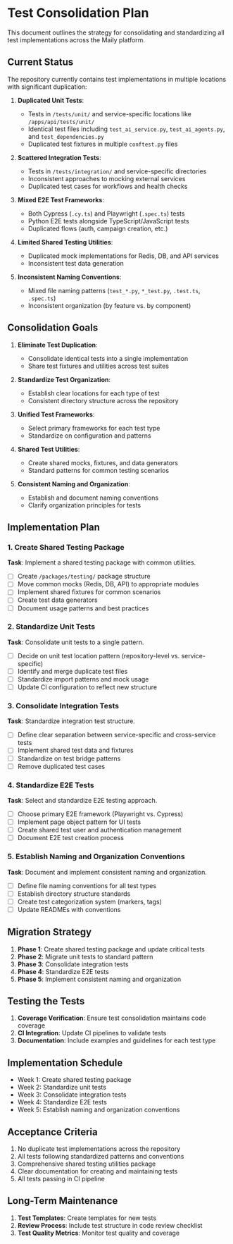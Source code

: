 # Test Consolidation Plan

This document outlines the strategy for consolidating and standardizing all test implementations across the Maily platform.

## Current Status

The repository currently contains test implementations in multiple locations with significant duplication:

1. **Duplicated Unit Tests**:
   - Tests in `/tests/unit/` and service-specific locations like `/apps/api/tests/unit/`
   - Identical test files including `test_ai_service.py`, `test_ai_agents.py`, and `test_dependencies.py`
   - Duplicated test fixtures in multiple `conftest.py` files

2. **Scattered Integration Tests**:
   - Tests in `/tests/integration/` and service-specific directories
   - Inconsistent approaches to mocking external services
   - Duplicated test cases for workflows and health checks

3. **Mixed E2E Test Frameworks**:
   - Both Cypress (`.cy.ts`) and Playwright (`.spec.ts`) tests
   - Python E2E tests alongside TypeScript/JavaScript tests
   - Duplicated flows (auth, campaign creation, etc.)

4. **Limited Shared Testing Utilities**:
   - Duplicated mock implementations for Redis, DB, and API services
   - Inconsistent test data generation

5. **Inconsistent Naming Conventions**:
   - Mixed file naming patterns (`test_*.py`, `*_test.py`, `.test.ts`, `.spec.ts`)
   - Inconsistent organization (by feature vs. by component)

## Consolidation Goals

1. **Eliminate Test Duplication**:
   - Consolidate identical tests into a single implementation
   - Share test fixtures and utilities across test suites

2. **Standardize Test Organization**:
   - Establish clear locations for each type of test
   - Consistent directory structure across the repository

3. **Unified Test Frameworks**:
   - Select primary frameworks for each test type
   - Standardize on configuration and patterns

4. **Shared Test Utilities**:
   - Create shared mocks, fixtures, and data generators
   - Standard patterns for common testing scenarios

5. **Consistent Naming and Organization**:
   - Establish and document naming conventions
   - Clarify organization principles for tests

## Implementation Plan

### 1. Create Shared Testing Package

**Task**: Implement a shared testing package with common utilities.

- [ ] Create `/packages/testing/` package structure
- [ ] Move common mocks (Redis, DB, API) to appropriate modules
- [ ] Implement shared fixtures for common scenarios
- [ ] Create test data generators
- [ ] Document usage patterns and best practices

### 2. Standardize Unit Tests

**Task**: Consolidate unit tests to a single pattern.

- [ ] Decide on unit test location pattern (repository-level vs. service-specific)
- [ ] Identify and merge duplicate test files
- [ ] Standardize import patterns and mock usage
- [ ] Update CI configuration to reflect new structure

### 3. Consolidate Integration Tests

**Task**: Standardize integration test structure.

- [ ] Define clear separation between service-specific and cross-service tests
- [ ] Implement shared test data and fixtures
- [ ] Standardize on test bridge patterns
- [ ] Remove duplicated test cases

### 4. Standardize E2E Tests

**Task**: Select and standardize E2E testing approach.

- [ ] Choose primary E2E framework (Playwright vs. Cypress)
- [ ] Implement page object pattern for UI tests
- [ ] Create shared test user and authentication management
- [ ] Document E2E test creation process

### 5. Establish Naming and Organization Conventions

**Task**: Document and implement consistent naming and organization.

- [ ] Define file naming conventions for all test types
- [ ] Establish directory structure standards
- [ ] Create test categorization system (markers, tags)
- [ ] Update READMEs with conventions

## Migration Strategy

1. **Phase 1**: Create shared testing package and update critical tests
2. **Phase 2**: Migrate unit tests to standard pattern
3. **Phase 3**: Consolidate integration tests
4. **Phase 4**: Standardize E2E tests
5. **Phase 5**: Implement consistent naming and organization

## Testing the Tests

1. **Coverage Verification**: Ensure test consolidation maintains code coverage
2. **CI Integration**: Update CI pipelines to validate tests
3. **Documentation**: Include examples and guidelines for each test type

## Implementation Schedule

- Week 1: Create shared testing package
- Week 2: Standardize unit tests
- Week 3: Consolidate integration tests
- Week 4: Standardize E2E tests
- Week 5: Establish naming and organization conventions

## Acceptance Criteria

1. No duplicate test implementations across the repository
2. All tests following standardized patterns and conventions
3. Comprehensive shared testing utilities package
4. Clear documentation for creating and maintaining tests
5. All tests passing in CI pipeline

## Long-Term Maintenance

1. **Test Templates**: Create templates for new tests
2. **Review Process**: Include test structure in code review checklist
3. **Test Quality Metrics**: Monitor test quality and coverage
